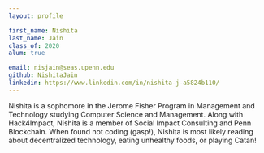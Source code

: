 ```yaml
---
layout: profile

first_name: Nishita
last_name: Jain
class_of: 2020
alum: true

email: nisjain@seas.upenn.edu
github: NishitaJain
linkedin: https://www.linkedin.com/in/nishita-j-a5824b110/
---
```


<!-- @format -->

Nishita is a sophomore in the Jerome Fisher Program in Management and Technology studying Computer Science and Management. Along with Hack4Impact, Nishita is a member of Social Impact Consulting and Penn Blockchain. When found not coding (gasp!), Nishita is most likely reading about decentralized technology, eating unhealthy foods, or playing Catan!
